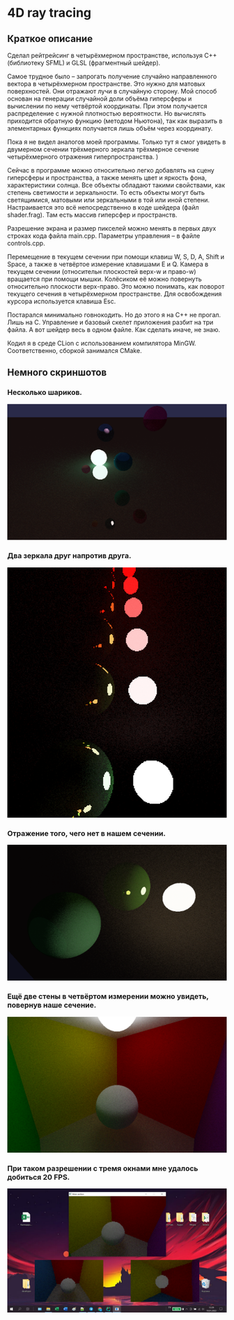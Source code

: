 # 4D ray tracing

## Краткое описание

Сделал рейтрейсинг в четырёхмерном пространстве, используя C++ (библиотеку SFML) и GLSL (фрагментный шейдер).

Самое трудное было – запрогать получение случайно направленного вектора в четырёхмерном пространстве.
Это нужно для матовых поверхностей. Они отражают лучи в случайную сторону. Мой способ основан на генерации случайной
доли объёма гиперсферы и вычислении по нему четвёртой координаты. При этом получается распределение с нужной
плотностью вероятности. Но вычислять приходится обратную функцию (методом Ньютона), так как выразить в элементарных
функциях получается лишь объём через координату.

Пока я не видел аналогов моей программы. Только тут я смог увидеть в двумерном сечении трёхмерного зеркала трёхмерное
сечение четырёхмерного отражения гиперпространства. )

Сейчас в программе можно относительно легко добавлять на сцену гиперсферы и пространства, а также менять цвет и
яркость фона, характеристики солнца.
Все объекты обладают такими свойствами, как степень светимости и зеркальности.
То есть объекты могут быть светящимися, матовыми или зеркальными в той или иной степени.
Настраивается это всё непосредственно в коде шейдера (файл shader.frag). Там есть массив гиперсфер и пространств.

Разрешение экрана и размер пикселей можно менять в первых двух строках кода файла main.cpp.
Параметры управления – в файле controls.cpp.

Перемещение в текущем сечении при помощи клавиш W, S, D, A, Shift и Space, а также в четвёртое измерение клавишами E и Q.
Камера в текущем сечении (относительн плоскостей верх-w и право-w) вращается при помощи мышки. Колёсиком её можно повернуть
относительно плоскости верх-право. Это можно понимать, как поворот текущего сечения в четырёхмерном пространстве. 
Для освобождения курсора используется клавиша Esc.

Постарался минимально говнокодить. Но до этого я на C++ не прогал. Лишь на C.
Управление и базовый скелет приложения разбит на три файла. А вот шейдер весь в одном файле. Как сделать иначе, не знаю.

Кодил я в среде CLion с использованием компилятора MinGW. Соответственно, сборкой занимался CMake.

## Немного скриншотов

### Несколько шариков.

![](/screenshots/screen1.png)

### Два зеркала друг напротив друга.

![](/screenshots/screen2.png)

### Отражение того, чего нет в нашем сечении.

![](/screenshots/screen3.png)

### Ещё две стены в четвёртом измерении можно увидеть, повернув наше сечение.

![](/screenshots/screen4.png)

### При таком разрешении с тремя окнами мне удалось добиться 20 FPS.

![](/screenshots/screen5.png)